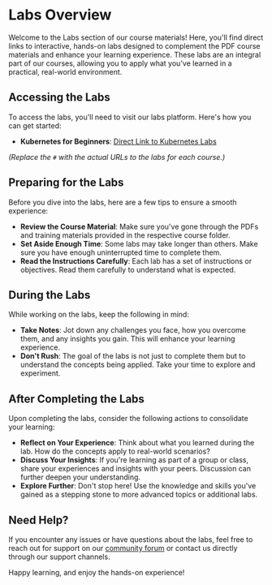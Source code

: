 # Labs Overview

Welcome to the Labs section of our course materials! Here, you'll find direct links to interactive, hands-on labs designed to complement the PDF course materials and enhance your learning experience. These labs are an integral part of our courses, allowing you to apply what you've learned in a practical, real-world environment.

## Accessing the Labs

To access the labs, you'll need to visit our labs platform. Here's how you can get started:
   - **Kubernetes for Beginners**: [Direct Link to Kubernetes Labs](https://learn.kodekloud.com/user/courses/labs-kubernetes-for-beginners)

   *(Replace the `#` with the actual URLs to the labs for each course.)*

## Preparing for the Labs

Before you dive into the labs, here are a few tips to ensure a smooth experience:

- **Review the Course Material**: Make sure you've gone through the PDFs and training materials provided in the respective course folder.
- **Set Aside Enough Time**: Some labs may take longer than others. Make sure you have enough uninterrupted time to complete them.
- **Read the Instructions Carefully**: Each lab has a set of instructions or objectives. Read them carefully to understand what is expected.

## During the Labs

While working on the labs, keep the following in mind:

- **Take Notes**: Jot down any challenges you face, how you overcome them, and any insights you gain. This will enhance your learning experience.
- **Don't Rush**: The goal of the labs is not just to complete them but to understand the concepts being applied. Take your time to explore and experiment.

## After Completing the Labs

Upon completing the labs, consider the following actions to consolidate your learning:

- **Reflect on Your Experience**: Think about what you learned during the lab. How do the concepts apply to real-world scenarios?
- **Discuss Your Insights**: If you're learning as part of a group or class, share your experiences and insights with your peers. Discussion can further deepen your understanding.
- **Explore Further**: Don't stop here! Use the knowledge and skills you've gained as a stepping stone to more advanced topics or additional labs.

## Need Help?

If you encounter any issues or have questions about the labs, feel free to reach out for support on our [community forum](https://kodekloud.com/community/) or contact us directly through our support channels.

Happy learning, and enjoy the hands-on experience!
